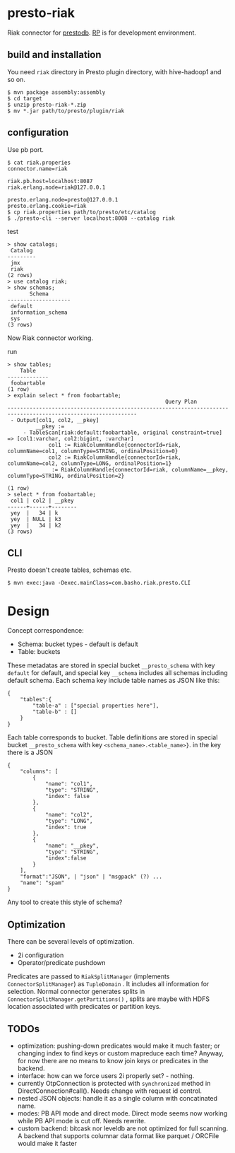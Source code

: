 # presto-riak

Riak connector for [prestodb](http://prestodb.io). [RP](https://github.com/kuenishi/rp) is for development environment.

## build and installation

You need `riak` directory in Presto plugin directory, with
hive-hadoop1 and so on.

```
$ mvn package assembly:assembly
$ cd target
$ unzip presto-riak-*.zip
$ mv *.jar path/to/presto/plugin/riak
```


## configuration

Use pb port.

```
$ cat riak.properies
connector.name=riak

riak.pb.host=localhost:8087
riak.erlang.node=riak@127.0.0.1

presto.erlang.node=presto@127.0.0.1
presto.erlang.cookie=riak
$ cp riak.properties path/to/presto/etc/catalog
$ ./presto-cli --server localhost:8008 --catalog riak
```

test

```
> show catalogs;
 Catalog
---------
 jmx
 riak
(2 rows)
> use catalog riak;
> show schemas;
       Schema
--------------------
 default
 information_schema
 sys
(3 rows)
```

Now Riak connector working.

run

```
> show tables;
    Table
-------------
 foobartable
(1 row)
> explain select * from foobartable;
                                                  Query Plan
---------------------------------------------------------------------------------------------------------------
 - Output[col1, col2, __pkey]
         __pkey :=
     - TableScan[riak:default:foobartable, original constraint=true] => [col1:varchar, col2:bigint, :varchar]
             col1 := RiakColumnHandle{connectorId=riak, columnName=col1, columnType=STRING, ordinalPosition=0}
             col2 := RiakColumnHandle{connectorId=riak, columnName=col2, columnType=LONG, ordinalPosition=1}
              := RiakColumnHandle{connectorId=riak, columnName=__pkey, columnType=STRING, ordinalPosition=2}

(1 row)
> select * from foobartable;
 col1 | col2 | __pkey
------+------+--------
 yey  |   34 | k
 yey  | NULL | k3
 yey  |   34 | k2
(3 rows)
```

## CLI

Presto doesn't create tables, schemas etc.

```
$ mvn exec:java -Dexec.mainClass=com.basho.riak.presto.CLI
```

# Design

Concept correspondence:

- Schema: bucket types - default is default
- Table: buckets

These metadatas are stored in special bucket `__presto_schema` with
key `default` for default, and special key `__schema` includes all
schemas including default schema. Each schema key include table names
as JSON like this:

```
{
    "tables":{
        "table-a" : ["special properties here"],
        "table-b" : []
    }
}
```

Each table corresponds to bucket. Table definitions are stored in
special bucket `__presto_schema` with key
`<schema_name>.<table_name>}`. in the key there is a JSON

```
{
    "columns": [
        {
            "name": "col1",
            "type": "STRING",
            "index": false
        },
        {
            "name": "col2",
            "type": "LONG",
            "index": true
        },
        {
            "name": "__pkey",
            "type": "STRING",
            "index":false
        }
    ],
    "format":"JSON", | "json" | "msgpack" (?) ...
    "name": "spam"
}
```

Any tool to create this style of schema?

## Optimization

There can be several levels of optimization.

- 2i configuration
- Operator/predicate pushdown

Predicates are passed to `RiakSplitManager` (implements
`ConnectorSplitManager`) as `TupleDomain` . It includes all
information for selection. Normal connector generates splits in
`ConnectorSplitManager.getPartitions()` , splits are maybe with HDFS
location associated with predicates or partition keys.

## TODOs

- optimization: pushing-down predicates would make it
  much faster; or changing index to find keys
  or custom mapreduce each time? Anyway, for now
  there are no means to know join keys or predicates
  in the backend.
- interface: how can we force users 2i properly set? - nothing.
- currently OtpConnection is protected with `synchronized`
  method in DirectConnection#call(). Needs change with
  request id control.
- nested JSON objects: handle it as a single column with
  concatinated name.
- modes: PB API mode and direct mode. Direct mode seems now
  working while PB API mode is cut off. Needs rewrite.
- custom backend: bitcask nor leveldb are not optimized
  for full scanning. A backend that supports columnar
  data format like parquet / ORCFile would make it faster
